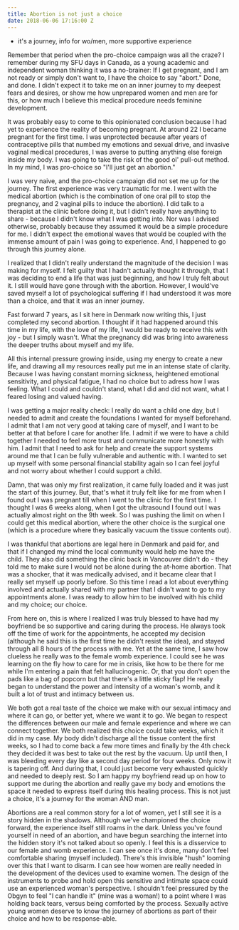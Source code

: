 ```yaml
---
title: Abortion is not just a choice
date: 2018-06-06 17:16:00 Z
---
```


- it's a journey, info for wo/men, more supportive experience

Remember that period when the pro-choice campaign was all the craze? I remember during my SFU days in Canada, as a young academic and independent woman thinking it was a no-brainer: If I get pregnant, and I am not ready or simply don't want to, I have the choice to say "abort." Done, and done. I didn't expect it to take me on an inner journey to my deepest fears and desires, or show me how unprepared women and men are for this, or how much I believe this medical procedure needs feminine development.

It was probably easy to come to this opinionated conclusion because I had yet to experience the reality of becoming pregnant. At around 22 I became pregnant for the first time. I was unprotected because after years of contraceptive pills that numbed my emotions and sexual drive, and invasive vaginal medical procedures, I was averse to putting anything else foreign inside my body. I was going to take the risk of the good ol' pull-out method. In my mind, I was pro-choice so "I'll just get an abortion." 

I was very naive, and the pro-choice campaign did not set me up for the journey. The first experience was very traumatic for me. I went with the medical abortion (which is the combination of one oral pill to stop the pregnancy, and 2 vaginal pills to induce the abortion). I did talk to a therapist at the clinic before doing it, but I didn't really have anything to share - because I didn't know what I was getting into. Nor was I advised otherwise, probably because they assumed it would be a simple procedure for me. I didn't expect the emotional waves that would be coupled with the immense amount of pain I was going to experience. And, I happened to go through this journey alone. 

I realized that I didn't really understand the magnitude of the decision I was making for myself. I felt guilty that I hadn't actually thought it through, that I was deciding to end a life that was just beginning, and how I truly felt about it. I still would have gone through with the abortion. However, I would've saved myself a lot of psychological suffering if I had understood it was more than a choice, and that it was an inner journey. 

Fast forward 7 years, as I sit here in Denmark now writing this, I just completed my second abortion. I thought if it had happened around this time in my life, with the love of my life, I would be ready to receive this with joy - but I simply wasn't. What the pregnancy did was bring into awareness the deeper truths about myself and my life.

All this internal pressure growing inside, using my energy to create a new life, and drawing all my resources really put me in an intense state of clarity. Because I was having constant morning sickness, heightened emotional sensitivity, and physical fatigue, I had no choice but to adress how I was feeling. What I could and couldn't stand, what I did and did not want, what I feared losing and valued having.

I was getting a major reality check: I really do want a child one day, but I needed to admit and create the foundations I wanted for myself beforehand. I admit that I am not very good at taking care of myself, and I want to be better at that before I care for another life. I admit if we were to have a child together I needed to feel more trust and communicate more honestly with him. I admit that I need to ask for help and create the support systems around me that I can be fully vulnerable and authentic with. I wanted to set up myself with some personal financial stability again so I can feel joyful and not worry about whether I could support a child. 

Damn, that was only my first realization, it came fully loaded and it was just the start of this journey. But, that's what it truly felt like for me from when I found out I was pregnant till when I went to the clinic for the first time. I thought I was 6 weeks along, when I got the ultrasound I found out I was actually almost right on the 9th week. So I was pushing the limit on when I could get this medical abortion, where the other choice is the surgical one (which is a procedure where they basically vacuum the tissue contents out). 

I was thankful that abortions are legal here in Denmark and paid for, and that if I changed my mind the local community would help me have the child. They also did something the clinic back in Vancouver didn't do - they told me to make sure I would not be alone during the at-home abortion. That was a shocker, that it was medically advised, and it became clear that I really set myself up poorly before. So this time I read a lot about everything involved and actually shared with my partner that I didn't want to go to my appointments alone. I was ready to allow him to be involved with his child and my choice; our choice.

From here on, this is where I realized I was truly blessed to have had my boyfriend be so supportive and caring during the process. He always took off the time of work for the appointments, he accepted my decision (although he said this is the first time he didn't resist the idea), and stayed through all 8 hours of the process with me. Yet at the same time, I saw how clueless he really was to the female womb experience. I could see he was learning on the fly how to care for me in crisis, like how to be there for me while I'm entering a pain that felt hallucinogenic. Or, that you don't open the pads like a bag of popcorn but that there's a little sticky flap! He really began to understand the power and intensity of a woman's womb, and it built a lot of trust and intimacy between us.

We both got a real taste of the choice we make with our sexual intimacy and where it can go, or better yet, where we want it to go. We began to respect the differences between our male and female experience and where we can connect together. We both realized this choice could take weeks, which it did in my case. My body didn't discharge all the tissue content the first weeks, so I had to come back a few more times and finally by the 4th check they decided it was best to take out the rest by the vacuum. Up until then, I was bleeding every day like a second day period for four weeks. Only now it is tapering off. And during that, I could just become very exhausted quickly and needed to deeply rest. So I am happy my boyfriend read up on how to support me during the abortion and really gave my body and emotions the space it needed to express itself during this healing process. This is not just a choice, it's a journey for the woman AND man.

Abortions are a real common story for a lot of women, yet I still see it is a story hidden in the shadows. Although we've championed the choice forward, the experience itself still roams in the dark. Unless you've found yourself in need of an abortion, and have begun searching the internet into the hidden story it's not talked about so openly. I feel this is a disservice to our female and womb experience. I can see once it's done, many don't feel comfortable sharing (myself included). There's this invisible "hush" looming over this that I want to disarm. I can see how women are really needed in the development of the devices used to examine women. The design of the instruments to probe and hold open this sensitive and intimate space could use an experienced woman's perspective. I shouldn't feel pressured by the Obgyn to feel "I can handle it" (mine was a woman!) to a point where I was holding back tears, versus being comforted by the process. Sexually active young women deserve to know the journey of abortions as part of their choice and how to be response-able. 